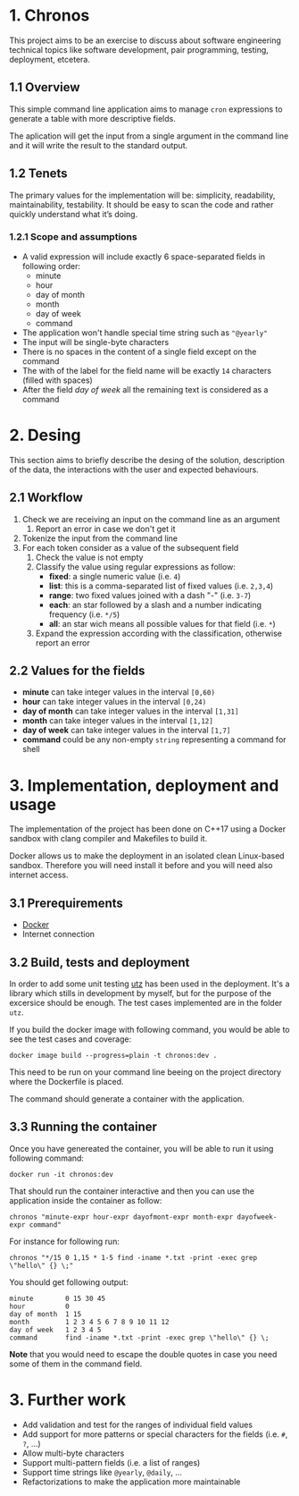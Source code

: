 # 1. Chronos
This project aims to be an exercise to discuss about software engineering technical topics like software development, pair programming, testing, deployment, etcetera.

## 1.1 Overview
This simple command line application aims to manage `cron` expressions to generate a table with more descriptive fields.

The aplication will get the input from a single argument in the command line and it will write the result to the standard output.

## 1.2 Tenets
The primary values for the implementation will be: simplicity, readability, maintainability, testability. It should be easy to scan the code and rather quickly understand what it’s doing.

### 1.2.1 Scope and assumptions
* A valid expression will include exactly 6 space-separated fields in following order:
  *  minute
  *  hour
  *  day of month
  *  month
  *  day of week
  *  command
* The application won't handle special time string such as `"@yearly"`
* The input will be single-byte characters
* There is no spaces in the content of a single field except on the command
* The with of the label for the field name will be exactly `14` characters (filled with spaces)
* After the field *day of week* all the remaining text is considered as a command

# 2. Desing
This section aims to briefly describe the desing of the solution, description of the data, the interactions with the user and expected behaviours.

## 2.1 Workflow
1. Check we are receiving an input on the command line as an argument
   1. Report an error in case we don't get it
2. Tokenize the input from the command line
3. For each token consider as a value of the subsequent field
   1. Check the value is not empty
   2. Classify the value using regular expressions as follow:
      - **fixed**: a single numeric value (i.e. `4`)
      - **list**: this is a comma-separated list of fixed values (i.e. `2,3,4`)
      - **range**: two fixed values joined with a dash "-" (i.e. `3-7`)
      - **each**: an star followed by a slash and a number indicating frequency (i.e. `*/5`)
      - **all**: an star wich means all possible values for that field (i.e. `*`)
   3. Expand the expression according with the classification, otherwise report an error

## 2.2 Values for the fields
* **minute** can take integer values in the interval `[0,60)`
* **hour** can take integer values in the interval `[0,24)`
* **day of month** can take integer values in the interval `[1,31]`
* **month** can take integer values in the interval `[1,12]`
* **day of week** can take integer values in the interval `[1,7]`
* **command** could be any non-empty `string` representing a command for shell

# 3. Implementation, deployment and usage
The implementation of the project has been done on C++17 using a Docker sandbox with clang compiler and Makefiles to build it.

Docker allows us to make the deployment in an isolated clean Linux-based sandbox. Therefore you will need install it before and you will need also internet access.

## 3.1 Prerequirements
* [Docker][get-docker]
* Internet connection


## 3.2 Build, tests and deployment
In order to add some unit testing [utz][utz-library] has been used in the deployment. It's a library which stills in development by myself, but for the purpose of the excersice should be enough. The test cases implemented are in the folder `utz`.

If you build the docker image with following command, you would be able to see the test cases and coverage:

```
docker image build --progress=plain -t chronos:dev .
```

This need to be run on your command line beeing on the project directory where the Dockerfile is placed.

The command should generate a container with the application.

## 3.3 Running the container
Once you have genereated the container, you will be able to run it using following command:

```
docker run -it chronos:dev
```

That should run the container interactive and then you can use the application inside the container as follow:

```
chronos "minute-expr hour-expr dayofmont-expr month-expr dayofweek-expr command"
```

For instance for following run:
```
chronos "*/15 0 1,15 * 1-5 find -iname *.txt -print -exec grep \"hello\" {} \;"
```

You should get following output:

```
minute        0 15 30 45
hour          0
day of month  1 15
month         1 2 3 4 5 6 7 8 9 10 11 12
day of week   1 2 3 4 5
command       find -iname *.txt -print -exec grep \"hello\" {} \;
```

**Note** that you would need to escape the double quotes in case you need some of them in the command field.

# 3. Further work
* Add validation and test for the ranges of individual field values
* Add support for more patterns or special characters for the fields (i.e. `#`, `?`, ...)
* Allow multi-byte characters
* Support multi-pattern fields (i.e. a list of ranges)
* Support time strings like `@yearly`, `@daily`, ...
* Refactorizations to make the application more maintainable

[utz-library]: https://github.com/zatarain/utz
[get-docker]: https://docs.docker.com/get-docker/